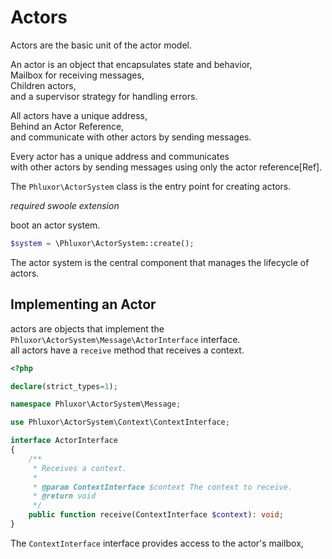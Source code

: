 # Actors

Actors are the basic unit of the actor model.  

An actor is an object that encapsulates state and behavior,  
Mailbox for receiving messages,  
Children actors,  
and a supervisor strategy for handling errors.  

All actors have a unique address,  
Behind an Actor Reference,  
and communicate with other actors by sending messages.  

Every actor has a unique address and communicates  
with other actors by sending messages using only the actor reference[Ref].  

The `Phluxor\ActorSystem` class is the entry point for creating actors.  

*required swoole extension*

boot an actor system.  

```php
$system = \Phluxor\ActorSystem::create();
```

The actor system is the central component that manages the lifecycle of actors.  

## Implementing an Actor

actors are objects that implement the `Phluxor\ActorSystem\Message\ActorInterface` interface.  
all actors have a `receive` method that receives a context.  

```php
<?php

declare(strict_types=1);

namespace Phluxor\ActorSystem\Message;

use Phluxor\ActorSystem\Context\ContextInterface;

interface ActorInterface
{
    /**
     * Receives a context.
     *
     * @param ContextInterface $context The context to receive.
     * @return void
     */
    public function receive(ContextInterface $context): void;
}

```

The `ContextInterface` interface provides access to the actor's mailbox,  
